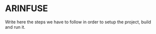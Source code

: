 # ARINFUSE

Write here the steps we have to follow in order to setup the project, build and run it.

